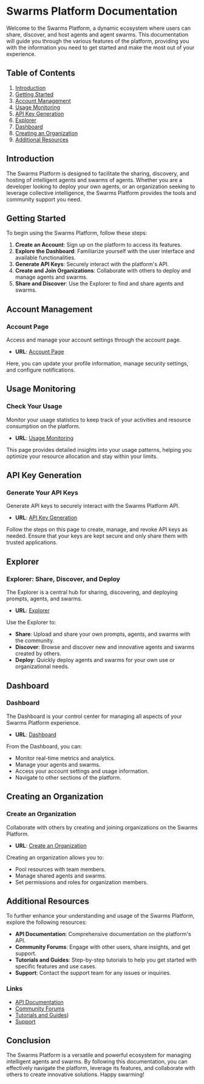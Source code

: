# Swarms Platform Documentation

Welcome to the Swarms Platform, a dynamic ecosystem where users can share, discover, and host agents and agent swarms. This documentation will guide you through the various features of the platform, providing you with the information you need to get started and make the most out of your experience.

## Table of Contents

1. [Introduction](#introduction)
2. [Getting Started](#getting-started)
3. [Account Management](#account-management)
4. [Usage Monitoring](#usage-monitoring)
5. [API Key Generation](#api-key-generation)
6. [Explorer](#explorer)
7. [Dashboard](#dashboard)
8. [Creating an Organization](#creating-an-organization)
9. [Additional Resources](#additional-resources)

## Introduction

The Swarms Platform is designed to facilitate the sharing, discovery, and hosting of intelligent agents and swarms of agents. Whether you are a developer looking to deploy your own agents, or an organization seeking to leverage collective intelligence, the Swarms Platform provides the tools and community support you need.

## Getting Started

To begin using the Swarms Platform, follow these steps:

1. **Create an Account**: Sign up on the platform to access its features.
2. **Explore the Dashboard**: Familiarize yourself with the user interface and available functionalities.
3. **Generate API Keys**: Securely interact with the platform's API.
4. **Create and Join Organizations**: Collaborate with others to deploy and manage agents and swarms.
5. **Share and Discover**: Use the Explorer to find and share agents and swarms.

## Account Management

### Account Page

Access and manage your account settings through the account page.

- **URL**: [Account Page](https://swarms.world/platform/account)

Here, you can update your profile information, manage security settings, and configure notifications.

## Usage Monitoring

### Check Your Usage

Monitor your usage statistics to keep track of your activities and resource consumption on the platform.

- **URL**: [Usage Monitoring](https://swarms.world/platform/usage)

This page provides detailed insights into your usage patterns, helping you optimize your resource allocation and stay within your limits.

## API Key Generation

### Generate Your API Keys

Generate API keys to securely interact with the Swarms Platform API.

- **URL**: [API Key Generation](https://swarms.world/platform/api-keys)

Follow the steps on this page to create, manage, and revoke API keys as needed. Ensure that your keys are kept secure and only share them with trusted applications.

## Explorer

### Explorer: Share, Discover, and Deploy

The Explorer is a central hub for sharing, discovering, and deploying prompts, agents, and swarms.

- **URL**: [Explorer](https://swarms.world/)

Use the Explorer to:

- **Share**: Upload and share your own prompts, agents, and swarms with the community.
- **Discover**: Browse and discover new and innovative agents and swarms created by others.
- **Deploy**: Quickly deploy agents and swarms for your own use or organizational needs.

## Dashboard

### Dashboard

The Dashboard is your control center for managing all aspects of your Swarms Platform experience.

- **URL**: [Dashboard](https://swarms.world/platform/dashboard)

From the Dashboard, you can:

- Monitor real-time metrics and analytics.
- Manage your agents and swarms.
- Access your account settings and usage information.
- Navigate to other sections of the platform.

## Creating an Organization

### Create an Organization

Collaborate with others by creating and joining organizations on the Swarms Platform.

- **URL**: [Create an Organization](https://swarms.world/platform/organization)

Creating an organization allows you to:

- Pool resources with team members.
- Manage shared agents and swarms.
- Set permissions and roles for organization members.

## Additional Resources

To further enhance your understanding and usage of the Swarms Platform, explore the following resources:

- **API Documentation**: Comprehensive documentation on the platform's API.
- **Community Forums**: Engage with other users, share insights, and get support.
- **Tutorials and Guides**: Step-by-step tutorials to help you get started with specific features and use cases.
- **Support**: Contact the support team for any issues or inquiries.

### Links

- [API Documentation](https://docs.swarms.world)
- [Community Forums](https://discord.com/servers/agora-999382051935506503)
- [Tutorials and Guides](https://docs.swarms.world))
- [Support](https://discord.com/servers/agora-999382051935506503)

## Conclusion

The Swarms Platform is a versatile and powerful ecosystem for managing intelligent agents and swarms. By following this documentation, you can effectively navigate the platform, leverage its features, and collaborate with others to create innovative solutions. Happy swarming!